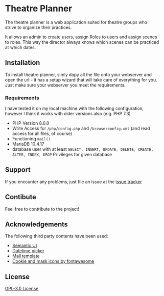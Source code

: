 # Theatre Planner
The theatre planner is a web application suited for theatre groups who strive to organize their practices.

It allows an admin to create users, assign Roles to users and assign scenes to roles. This way the director always knows which scenes can be practiced at which dates.

## Installation

To install theatre planner, simly dopy all the file onto your webserver and  open the url - it has a setup wizard that will take care of everything for you. Just make sure your webserver you meet the requirements.

### Requirements

I have tested it on my local machine with the following configuration, however I think it works with older versions also (e.g. PHP 7.3)

- PHP-Version 8.0.0
- Write Access for `/php/config.php` and `/browserconfig.xml` (and read access for all files, of course)
- Functioning `mail()`
- MariaDB 10.4.17
- database user with at least `SELECT, INSERT, UPDATE, DELETE, CREATE, ALTER, INDEX, DROP` Privileges for given database

## Support

If you encounter any problems, just file an issue at the [issue tracker](https://github.com/m4lt3/theatre_planner/issues)

## Contibute

Feel free to contribute to the project!

## Acknowledgements

The following third party contents have been used:

- [Semantic UI](https://semantic-ui.com)
- [Datetime picker](https://github.com/xdan/datetimepicker)
- [Mail template](https://assets.wildbit.com/postmark/templates/dist/password_reset.html)
- [Cookie and mask icons by fontawesome](https://fontawesome.com/license/free)

## License

[GPL-3.0 License](./LICENSE.md)
